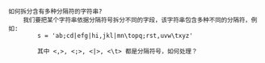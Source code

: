     如何拆分含有多种分隔符的字符串?
        我们要把某个字符串依据分隔符号拆分不同的字段，该字符串包含多种不同的分隔符，例如:
            s = 'ab;cd|efg|hi,jkl|mn\topq;rst,uvw\txyz'
            
            其中 <,>, <;>, <|>, <\t> 都是分隔符号，如何处理？
            
            